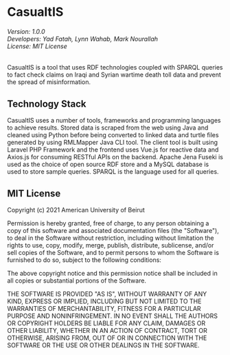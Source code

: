 # CasualtIS
###### Version: 1.0.0<br>Developers: Yad Fatah, Lynn Wahab, Mark Nourallah<br>License: MIT License

CasualtIS is a tool that uses RDF technologies coupled with SPARQL queries to fact check claims on Iraqi and Syrian wartime death toll data and prevent the spread of misinformation.

## Technology Stack

CasualtIS uses a number of tools, frameworks and programming languages to achieve results. Stored data is scraped from the web using Java and cleaned using Python before being converted to linked data and turtle files generated by using RMLMapper Java CLI tool. The client tool is built using Laravel PHP Framework and the frontend uses Vue.js for reactive data and Axios.js for consuming RESTful APIs on the backend. Apache Jena Fuseki is used as the choice of open source RDF store and a MySQL database is used to store sample queries. SPARQL is the language used for all queries.

## MIT License

Copyright (c) 2021 American University of Beirut

Permission is hereby granted, free of charge, to any person obtaining a copy of this software and associated documentation files (the "Software"), to deal in the Software without restriction, including without limitation the rights to use, copy, modify, merge, publish, distribute, sublicense, and/or sell copies of the Software, and to permit persons to whom the Software is furnished to do so, subject to the following conditions:

The above copyright notice and this permission notice shall be included in all copies or substantial portions of the Software.

THE SOFTWARE IS PROVIDED "AS IS", WITHOUT WARRANTY OF ANY KIND, EXPRESS OR IMPLIED, INCLUDING BUT NOT LIMITED TO THE WARRANTIES OF MERCHANTABILITY, FITNESS FOR A PARTICULAR PURPOSE AND NONINFRINGEMENT. IN NO EVENT SHALL THE AUTHORS OR COPYRIGHT HOLDERS BE LIABLE FOR ANY CLAIM, DAMAGES OR OTHER LIABILITY, WHETHER IN AN ACTION OF CONTRACT, TORT OR OTHERWISE, ARISING FROM, OUT OF OR IN CONNECTION WITH THE SOFTWARE OR THE USE OR OTHER DEALINGS IN THE SOFTWARE.
